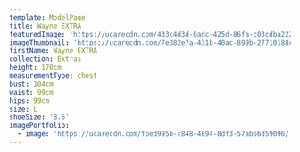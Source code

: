 ```yaml
---
template: ModelPage
title: Wayne EXTRA
featuredImage: 'https://ucarecdn.com/433c4d3d-0adc-425d-86fa-c03cdba222f4/'
imageThumbnail: 'https://ucarecdn.com/7e382e7a-431b-40ac-899b-27710188ca7a/'
firstName: Wayne EXTRA
collection: Extras
height: 170cm
measurementType: chest
bust: 104cm
waist: 99cm
hips: 99cm
size: L
shoeSize: '8.5'
imagePortfolio:
  - image: 'https://ucarecdn.com/fbed995b-c848-4894-8df3-57ab66d59096/'
---
```


